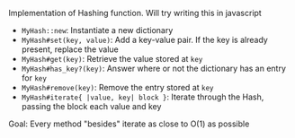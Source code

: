 

Implementation of Hashing function.  Will try writing this in javascript

- `MyHash::new`: Instantiate a new dictionary
- `MyHash#set(key, value)`: Add a key-value pair. If the key is already present, replace the value
- `MyHash#get(key)`: Retrieve the value stored at `key`
- `MyHash#has_key?(key)`: Answer where or not the dictionary has an entry for `key`
- `MyHash#remove(key)`: Remove the entry stored at `key`
- `MyHash#iterate{ |value, key| block }`: Iterate through the Hash, passing the block each value and key

Goal: Every method "besides" iterate as close to O(1) as possible
